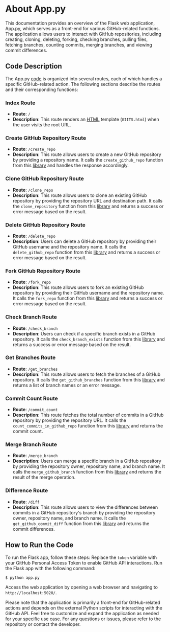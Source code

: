 # About App.py

This documentation provides an overview of the Flask web application, App.py, which serves as a front-end for various GitHub-related functions. The application allows users to interact with GitHub repositories, including creating, cloning, deleting, forking, checking branches, pulling files, fetching branches, counting commits, merging branches, and viewing commit differences.

## Code Description

The App.py [code](/src/app.py) is organized into several routes, each of which handles a specific GitHub-related action. The following sections describe the routes and their corresponding functions:

### Index Route
- **Route**: `/`
- **Description**: This route renders an [HTML](/src/templates/GIITS.html) template (`GIITS.html`) when the user visits the root URL.

### Create GitHub Repository Route
- **Route**: `/create_repo`
- **Description**: This route allows users to create a new GitHub repository by providing a repository name. It calls the `create_github_repo` function from this [library](/src/gits_createrepo.py)  and handles the response accordingly.

### Clone GitHub Repository Route
- **Route**: `/clone_repo`
- **Description**: This route allows users to clone an existing GitHub repository by providing the repository URL and destination path. It calls the `clone_repository` function from this [library](/src/gits_clone.py) and returns a success or error message based on the result.

### Delete GitHub Repository Route
- **Route**: `/delete_repo`
- **Description**: Users can delete a GitHub repository by providing their GitHub username and the repository name. It calls the `delete_github_repo` function from this [library](/src/gits_delete.py) and returns a success or error message based on the result.

### Fork GitHub Repository Route
- **Route**: `/fork_repo`
- **Description**: This route allows users to fork an existing GitHub repository by providing their GitHub username and the repository name. It calls the `fork_repo` function from this [library](/src/gits_fork.py) and returns a success or error message based on the result.

### Check Branch Route
- **Route**: `/check_branch`
- **Description**: Users can check if a specific branch exists in a GitHub repository. It calls the `check_branch_exists` function from this [library](/src/gits_checkbranch.py) and returns a success or error message based on the result.

### Get Branches Route
- **Route**: `/get_branches`
- **Description**: This route allows users to fetch the branches of a GitHub repository. It calls the `get_github_branches` function from this [library](/src/gits_branch.py) and returns a list of branch names or an error message.

### Commit Count Route
- **Route**: `/commit_count`
- **Description**: This route fetches the total number of commits in a GitHub repository by providing the repository URL. It calls the `count_commits_in_github_repo` function from this [library](/src/gits_countcommit.py) and returns the commit count.

### Merge Branch Route
- **Route**: `/merge_branch`
- **Description**: Users can merge a specific branch in a GitHub repository by providing the repository owner, repository name, and branch name. It calls the `merge_github_branch` function from this [library](/src/gits_merge.py) and returns the result of the merge operation.

### Difference Route
- **Route**: `/diff`
- **Description**: This route allows users to view the differences between commits in a GitHub repository's branch by providing the repository owner, repository name, and branch name. It calls the `get_github_commit_diff` function from this [library](/src/gits_diff.py) and returns the commit differences.

## How to Run the Code

To run the Flask app, follow these steps:
Replace the `token` variable with your GitHub Personal Access Token to enable GitHub API interactions.
Run the Flask app with the following command:
```
$ python app.py
```

Access the web application by opening a web browser and navigating to `http://localhost:5020/`.

Please note that the application is primarily a front-end for GitHub-related actions and depends on the external Python scripts for interacting with the GitHub API.
Feel free to customize and expand the application as needed for your specific use case.
For any questions or issues, please refer to the repository or contact the developer.

